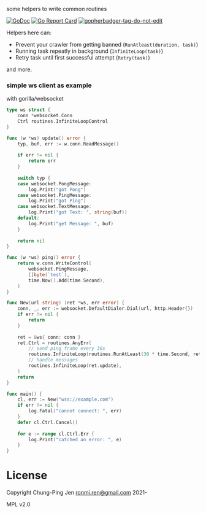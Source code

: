 some helpers to write common routines

[![GoDoc](https://godoc.org/github.com/raohwork/routines?status.svg)](https://godoc.org/github.com/raohwork/routines)
[![Go Report Card](https://goreportcard.com/badge/github.com/raohwork/routines)](https://goreportcard.com/report/github.com/raohwork/routines)
<a href='https://github.com/jpoles1/gopherbadger' target='_blank'>![gopherbadger-tag-do-not-edit](https://img.shields.io/badge/Go%20Coverage-96%25-brightgreen.svg?longCache=true&style=flat)</a>

Helpers here can:

- Prevent your crawler from getting banned (`RunAtleast(duration, task)`)
- Running task repeatly in background (`InfiniteLoop(task)`)
- Retry task until first successful attempt (`Retry(task)`)

and more.

### simple ws client as example

with gorilla/websocket

```go
type ws struct {
    conn *websocket.Conn
    Ctrl routines.InfiniteLoopControl
}

func (w *ws) update() error {
    typ, buf, err := w.conn.ReadMessage()
    
    if err != nil {
        return err
    }
    
    switch typ {
    case websocket.PongMessage:
        log.Print("got Pong")
    case websocket.PingMessage:
        log.Print("got Ping")
    case websocket.TextMessage:
        log.Print("got Text: ", string(buf))
    default:
        log.Print("get Message: ", buf)
    }
    
    return nil
}

func (w *ws) ping() error {
    return w.conn.WriteControl(
		websocket.PingMessage,
		[]byte(`test`),
		time.Now().Add(time.Second),
	)
}

func New(url string) (ret *ws, err error) {
    conn, _, err := websocket.DefaultDialer.Dial(url, http.Header{})
    if err != nil {
        return
    }
    
    ret = &ws{ conn: conn }
    ret.Ctrl = routines.AnyErr(
        // send ping frame every 30s
        routines.InfiniteLoop(routines.RunAtLeast(30 * time.Second, ret.ping)),
        // handle messages
        routines.InfiniteLoop(ret.update),
    )
    return
}

func main() {
    cl, err := New("wss://example.com")
    if err != nil {
        log.Fatal("cannot connect: ", err)
    }
    defer cl.Ctrl.Cancel()
    
    for e := range cl.Ctrl.Err {
        log.Print("catched an error: ", e)
    }
}
```

# License

Copyright Chung-Ping Jen <ronmi.ren@gmail.com> 2021-

MPL v2.0
